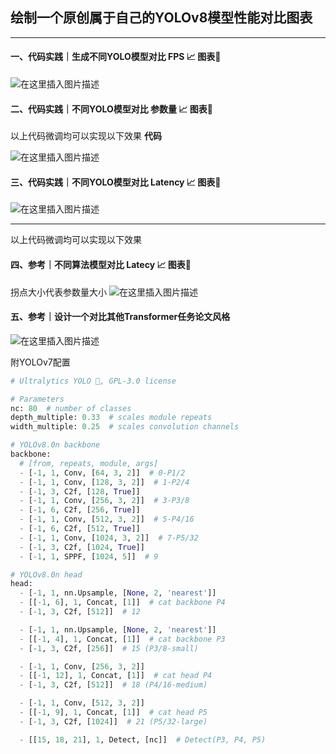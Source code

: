 ## 绘制一个原创属于自己的YOLOv8模型性能对比图表

-----------------------

#### 一、代码实践｜生成不同YOLO模型对比 FPS 📈 图表🚀
![在这里插入图片描述](https://img-blog.csdnimg.cn/e26c5a8a5e994e1baa218444687c5960.png)

#### 二、代码实践｜不同YOLO模型对比 参数量 📈 图表🚀

以上代码微调均可以实现以下效果
**代码**

![在这里插入图片描述](https://img-blog.csdnimg.cn/c8f7b314e055462f9f9c53a6e768e1d6.png)

#### 三、代码实践｜不同YOLO模型对比 Latency 📈 图表🚀
![在这里插入图片描述](https://img-blog.csdnimg.cn/04345f2154724675906dedfd0a857dde.png)

------------------
以上代码微调均可以实现以下效果
#### 四、参考｜不同算法模型对比 Latecy 📈 图表🚀
拐点大小代表参数量大小
![在这里插入图片描述](https://img-blog.csdnimg.cn/23edd96716464d8ebc6b4e716fe1dc5a.png)
#### 五、参考｜设计一个对比其他Transformer任务论文风格
![在这里插入图片描述](https://img-blog.csdnimg.cn/23edd96716464d8ebc6b4e716fe1dc5a.png)

附YOLOv7配置
```python
# Ultralytics YOLO 🚀, GPL-3.0 license

# Parameters
nc: 80  # number of classes
depth_multiple: 0.33  # scales module repeats
width_multiple: 0.25  # scales convolution channels

# YOLOv8.0n backbone
backbone:
  # [from, repeats, module, args]
  - [-1, 1, Conv, [64, 3, 2]]  # 0-P1/2
  - [-1, 1, Conv, [128, 3, 2]]  # 1-P2/4
  - [-1, 3, C2f, [128, True]]
  - [-1, 1, Conv, [256, 3, 2]]  # 3-P3/8
  - [-1, 6, C2f, [256, True]]
  - [-1, 1, Conv, [512, 3, 2]]  # 5-P4/16
  - [-1, 6, C2f, [512, True]]
  - [-1, 1, Conv, [1024, 3, 2]]  # 7-P5/32
  - [-1, 3, C2f, [1024, True]]
  - [-1, 1, SPPF, [1024, 5]]  # 9

# YOLOv8.0n head
head:
  - [-1, 1, nn.Upsample, [None, 2, 'nearest']]
  - [[-1, 6], 1, Concat, [1]]  # cat backbone P4
  - [-1, 3, C2f, [512]]  # 12

  - [-1, 1, nn.Upsample, [None, 2, 'nearest']]
  - [[-1, 4], 1, Concat, [1]]  # cat backbone P3
  - [-1, 3, C2f, [256]]  # 15 (P3/8-small)

  - [-1, 1, Conv, [256, 3, 2]]
  - [[-1, 12], 1, Concat, [1]]  # cat head P4
  - [-1, 3, C2f, [512]]  # 18 (P4/16-medium)

  - [-1, 1, Conv, [512, 3, 2]]
  - [[-1, 9], 1, Concat, [1]]  # cat head P5
  - [-1, 3, C2f, [1024]]  # 21 (P5/32-large)

  - [[15, 18, 21], 1, Detect, [nc]]  # Detect(P3, P4, P5)
```